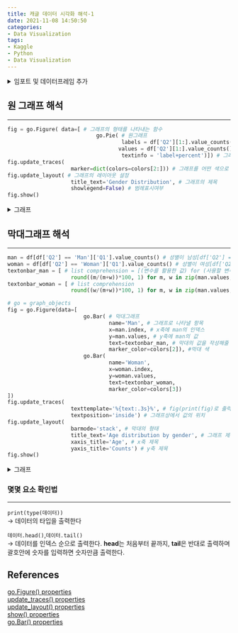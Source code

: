 ```yaml
---
title: 캐글 데이터 시각화 해석-1
date: 2021-11-08 14:50:50
categories: 
- Data Visualization
tags:
- Kaggle
- Python
- Data Visualization
---
```


<details> 
<summary>임포트 및 데이터프레임 추가</summary>

```python
# This Python 3 environment comes with many helpful analytics libraries installed
# It is defined by the kaggle/python Docker image: https://github.com/kaggle/docker-python
# For example, here's several helpful packages to load

import numpy as np # linear algebra
import pandas as pd # data processing, CSV file I/O (e.g. pd.read_csv)

# Input data files are available in the read-only "../input/" directory
# For example, running this (by clicking run or pressing Shift+Enter) will list all files under the input directory

import os
for dirname, _, filenames in os.walk('/kaggle/input'):
    for filename in filenames:
        print(os.path.join(dirname, filename))

# You can write up to 20GB to the current directory (/kaggle/working/) that gets preserved as output when you create a version using "Save & Run All" 
# You can also write temporary files to /kaggle/temp/, but they won't be saved outside of the current session
```


```python
from plotly.offline import plot, iplot, init_notebook_mode
init_notebook_mode(connected=True)
```


```python
import numpy as np
import pandas as pd
import matplotlib.pyplot as plt
import plotly.express as px
import plotly.graph_objects as go
from warnings import filterwarnings
filterwarnings('ignore')

colors = ['#B1EDED','#B1B2ED','#1DE7ED','#1DA5ED','#1D50ED','#16548E']

df = pd.read_csv('../input/kaggle-survey-2021/kaggle_survey_2021_responses.csv')
df.head()
```

</details> 

## 원 그래프 해석

---

```python
fig = go.Figure( data=[ # 그래프의 형태를 나타내는 함수
                            go.Pie( # 원그래프 
                                    labels = df['Q2'][1:].value_counts().index, # 값에 붙일 이름 - df['Q2'][1:].value_counts()의 인덱스
                                   values = df['Q2'][1:].value_counts().values, # 나타낼 값 - df['Q2'][1:].value_counts()의 값
                                    textinfo = 'label+percent')]) # 그래프 항목당 나타낼 텍스트 (여기서는 항목명, 비율)
fig.update_traces( 
                    marker=dict(colors=colors[2:])) # 그래프를 어떤 색으로 표현할 것인지
fig.update_layout( # 그래프의 레이아웃 설정
                    title_text='Gender Distribution', # 그래프의 제목
                    showlegend=False) # 범례표시여부
fig.show()
```

<details> 
<summary>그래프</summary>

![원 그래프](/images/Kaggle_Data_Visualization-1/Kaggle_Data_Visualization-1.png)  

<details> 
<summary>코드 해석</summary>

```python
fig = go.Figure(data=[
                        go.Pie(
                                labels = df['Q2'][1:].value_counts().index,
                                values = df['Q2'][1:].value_counts().values,
                                textinfo = 'label+percent'
                              )])
```
`fig = go.Figure(data=[`   
-> 그래프의 기본적인 틀을 설정하는 함수이고, `fig`에 데이터를 부여해준다.  

`go.Pie(`  
-> 그래프의 형태가 파이모양(원그래프)임을 의미한다.  

`labels = df['Q2'][1:].value_counts().index`  
-> 그래프로 표현될 값에 붙일 이름이다. 이 코드에서는 ***'df'의 'Q2'열에 있는 데이터의 '1번인덱스(질문열을 제외하기 위함) 행부터 마지막까지' 카운트하고 값에따라 분류했을 때의 인덱스열*** 인 것이다.  

`values = df['Q2'][1:].value_counts().values`  
-> 그래프로 표현될 값이다. 이 코드에서는 ***'df'의 'Q2'열에 있는 데이터의 '1번인덱스 행부터 마지막까지' 카운트하고 값에따라 분류했을 때의 값(각 값을 카운트한 값)*** 이다.  

`textinfo = 'label+percent'`  
-> 그래프에 표시된 항목에 나타낼 텍스트를 설정한다. 이 코드에서는 항목명(label)과 비율(percent)을 나타낸다.  
<br><br>
```python
fig.update_traces( 
                    marker=dict(colors=colors[2:])) # 그래프를 어떤 색으로 표현할 것인가를 설정
fig.update_layout( # 그래프의 부가정보 설정
                    title_text='Gender Distribution', # 그래프 제목
                    showlegend=False) # 범례표시여부
fig.show()
```
`fig.update_traces(`  
-> 추가바람  

`marker=dict(colors=colors[2:]))`  
-> 그래프의 색상을 설정한다. 이 코드에서는 위에서 설정된 `colors` 리스트에서 2번 인덱스부터 순서대로 사용한다.  

`fig.update_layout(`  
-> 그래프의 부가정보를 설정한다.  

`title_text='Gender Distribution'`  
-> 그래프의 제목을 설정한다.  

`showlegend=False)`  
-> 범례의 표기여부를 결정한다. 이 코드에서는 `False`이므로 범례가 표기되지 않는다.  

`fig.show()`  
-> 화면에 그래프를 표시하는 기능을한다. 몇몇에디터에서는 자동으로 표시되기때문에 호출할 필요가 없는 경우가 있다.  


</details>

</details>

## 막대그래프 해석

---

```python
man = df[df['Q2'] == 'Man']['Q1'].value_counts() # 성별이 남성[df['Q2'] == 'Man']인 행에서 나이['Q1']의 값을 카운트하여 시리즈로 만듦.
woman = df[df['Q2'] == 'Woman']['Q1'].value_counts() # 성별이 여성[df['Q2'] == 'Woman']인 행에서 나이['Q1']의 값을 카운트하여 시리즈로 만듦.
textonbar_man = [ # list comprehension = [(변수를 활용한 값) for (사용할 변수 이름) in (순회 할 수 있는 값)]
                    round((m/(m+w))*100, 1) for m, w in zip(man.values, woman.values)] # for문을 사용하여 round함수의 계산을 하고 textonbar_man에 저장
textonbar_woman = [ # list comprehension
                    round((w/(m+w))*100, 1) for m, w in zip(man.values, woman.values)]

# go = graph_objects
fig = go.Figure(data=[ 
                        go.Bar( # 막대그래프
                                name='Man', # 그래프로 나타낼 항목
                                x=man.index, # x축에 man의 인덱스
                                y=man.values, # y축에 man의 값
                                text=textonbar_man, # 막대의 값을 작성해줄 텍스트
                                marker_color=colors[2]), #막대 색
                        go.Bar(
                                name='Woman', 
                                x=woman.index, 
                                y=woman.values, 
                                text=textonbar_woman, 
                                marker_color=colors[3])
])
fig.update_traces(
                    texttemplate='%{text:.3s}%', # fig(print(fig)로 출력가능)내부의 text 인자를 차례대로 출력 (그래프의 위의 텍스트를 표현)
                    textposition='inside') # 그래프상에서 값의 위치
fig.update_layout(
                    barmode='stack', # 막대의 형태
                    title_text='Age distribution by gender', # 그래프 제목
                    xaxis_title='Age', # x축 제목
                    yaxis_title='Counts') # y축 제목
fig.show()
```
<details> 
<summary>그래프</summary>

![막대 그래프](/images/Kaggle_Data_Visualization-1/Kaggle_Data_Visualization-2.png)  

<details> 
<summary>코드 해석</summary>

```python
man = df[df['Q2'] == 'Man']['Q1'].value_counts()
woman = df[df['Q2'] == 'Woman']['Q1'].value_counts()
textonbar_man = [ round((m/(m+w))*100, 1) for m, w in zip(man.values, woman.values)]
textonbar_woman = [ round((w/(m+w))*100, 1) for m, w in zip(man.values, woman.values)]
```

`man = df[df['Q2'] == 'Man']['Q1'].value_counts()`  
-> 성별이 남성`[df['Q2'] == 'Man]`인 행에서 나이`['Q1']`의 값을 카운트하여 시리즈를 생성한다.

`woman = df[df['Q2'] == 'Woman']['Q1'].value_counts()`  
-> 성별이 여성`[df['Q2'] == 'Woman']`인 행에서 나이`['Q1']`의 값을 카운트하여 시리즈를 생성한다.  

`textonbar_man = [round((m/(m+w))*100, 1) for m, w in zip(man.values, woman.values)]`  
-> for문을 사용하여 round함수를 계산 하고 `textonbar_man`에 저장한다.

`textonbar_woman = [round((uw/(m+w))*100, 1) for m, w in zip(man.values, woman.values)]`  
-> for문을 사용하여 round함수를 계산 하고 `textonbar_woman`에 저장한다.

<br><br>

```python
fig = go.Figure(data=[
                        go.Bar(
                            name='Man', x=man.index, y=man.values,
                            text=textonbar_man, marker_color=colors[2]
                        ),
                        go.Bar(
                            name='Woman', x=woman.index, y=woman.values,
                            text=textonbar_woman, marker_color=colors[3]
                        )
])
```

`go.Bar(`  
-> 그래프의 모양이 막대모양임을 의미한다.

`name='Man', x=man.index, y=man.values,`  
-> 순서대로 막대의 이름, x축에는 man의 인덱스, y축에는 man의 값을 나타내라는 의미이다. 

`text=textonbar_man, marker_color=colors[2]),`  
-> 각각 막대의 값을 작성해줄 텍스트, 막대의 색을 의미한다.

<br><br>

```python
fig.update_traces(
                    texttemplate='%{text:.3s}%',
                    textposition='inside')
fig.update_layout(
                    barmode='stack',
                    title_text='Age distribution by gender',
                    xaxis_title='Age', yaxis_title='Counts')
fig.show()
)
```

`texttemplate='%{text:.3s}%',`  
-> fig(print(fig)로 출력가능)내부의 `text` 인자를 차례대로 출력 (그래프의 위의 텍스트를 표현)

`textposition='inside'`  
-> 그래프상에서의 값의 위치를 설정한다.

`barmode='stack'`  
-> 막대의 형태를 표현한다.

`title_text='Age distribution by gender'`  
-> 그래프의 제목을 설정한다.

`xaxis_title='Age', yaxis_title='Counts'`  
-> 그래프의 x축 제목, y축 제목


</details>

</details>

### 몇몇 요소 확인법

---


`print(type(데이터))`  
-> 데이터의 타입을 출력한다

`데이터.head()`,`데이터.tail()`  
-> 데이터를 인덱스 순으로 출력한다. **head**는 처음부터 끝까지, **tail**은 반대로 출력하며 괄호안에 숫자를 입력하면 숫자만큼 출력한다.  



## References

[go.Figure() properties](https://plotly.com/python-api-reference/generated/plotly.graph_objects.Figure.html#id0)  
[update_traces() properties](https://plotly.com/python-api-reference/generated/plotly.graph_objects.Figure.html#plotly.graph_objects.Figure.update_traces)  
[update_layout() properties](https://plotly.com/python-api-reference/generated/plotly.graph_objects.Figure.html#plotly.graph_objects.Figure.update_layout)  
[show() properties](https://plotly.com/python-api-reference/generated/plotly.graph_objects.Figure.html#plotly.graph_objects.Figure.show)   
[go.Bar() properties](https://plotly.com/python-api-reference/generated/plotly.graph_objects.Bar.html)  